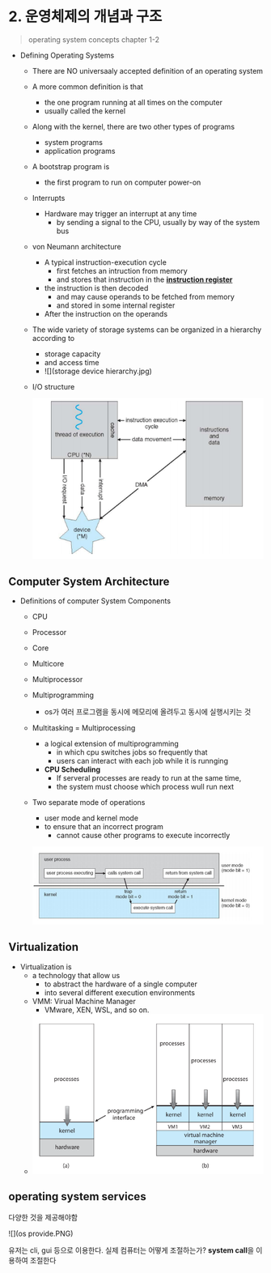 # 2. 운영체제의 개념과 구조

> operating system concepts chapter 1-2

- Defining Operating Systems

  - There are NO universaaly accepted definition of an operating system

  - A more common definition is that

    - the one program running at all times on the computer
    - usually called the kernel

  - Along with the kernel, there are two other types of programs

    - system programs
    - application programs

  - A bootstrap program is

    - the first program to run on computer power-on

  - Interrupts

    - Hardware may trigger an interrupt at any time
      - by sending a signal to the CPU, usually by way of the system bus

  - von Neumann architecture

    - A typical instruction-execution cycle
      - first fetches an intruction from memory
      - and stores that instruction in the [**instruction register**](https://ko.wikipedia.org/wiki/%EB%AA%85%EB%A0%B9_%EB%A0%88%EC%A7%80%EC%8A%A4%ED%84%B0)
    - the instruction is then decoded
      - and may cause operands to be fetched from memory
      - and stored in some internal register
    - After the instruction on the operands

  - The wide variety of storage systems can be organized in a hierarchy according to

    - storage capacity
    - and access time
    - ![](storage device hierarchy.jpg)

  - I/O structure

    ![](io.PNG)



## Computer System Architecture

- Definitions of computer System Components

  - CPU

  - Processor

  - Core

  - Multicore

  - Multiprocessor

  - Multiprogramming

    - os가 여러 프로그램을 동시에 메모리에 올려두고 동시에 실행시키는 것

  - Multitasking = Multiprocessing

    - a logical extension of multiprogramming
      - in which cpu switches jobs so frequently that
      - users can interact with each job while it is runnging
    - **CPU Scheduling**
      - If serveral processes are ready to run at the same time,
      - the system must choose which process wull run next

  - Two separate mode of operations

    - user mode and kernel mode
    - to ensure that an incorrect program
      - cannot cause other programs to execute incorrectly

    ![](seperate.PNG)

## Virtualization

- Virtualization is
  - a technology that allow us
    - to abstract the hardware of a single computer
    - into several different execution environments
  - VMM: Virual Machine Manager
    - VMware, XEN, WSL, and so on.
  - ![](VM.PNG)

##  operating system services

다양한 것을 제공해야함

![](os provide.PNG)

유저는 cli, gui 등으로 이용한다. 실제 컴퓨터는 어떻게 조절하는가? **system call**을 이용하여 조절한다